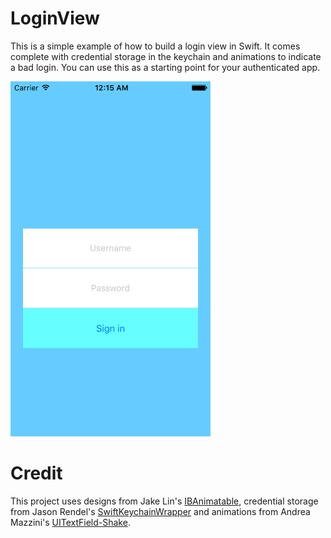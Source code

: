 # LoginView
This is a simple example of how to build a login view in Swift. It comes complete with credential storage in the keychain and
animations to indicate a bad login. You can use this as a starting point for your authenticated app.

<img src="https://raw.githubusercontent.com/jkereako/LoginView/master/Images/screen-shot.png" width="320" height="568" />

# Credit
This project uses designs from Jake Lin's [IBAnimatable][iba], credential storage from Jason Rendel's [SwiftKeychainWrapper][skw] and animations from Andrea Mazzini's [UITextField-Shake][shake].

[iba]: https://github.com/JakeLin/IBAnimatable
[skw]: https://github.com/jrendel/SwiftKeychainWrapper
[shake]: https://github.com/andreamazz/UITextField-Shake
